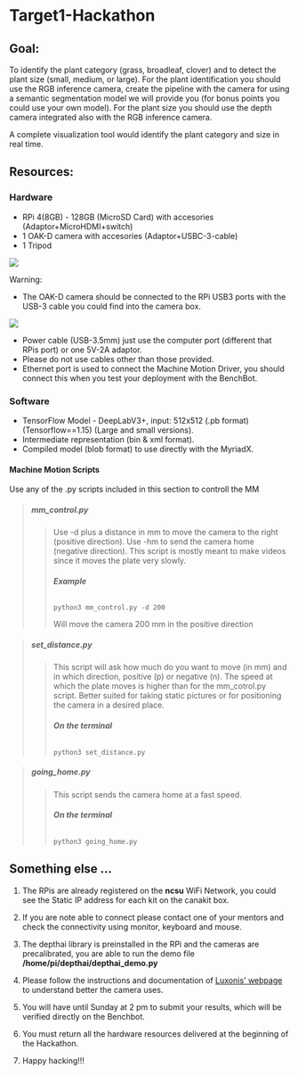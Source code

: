 # Target1-Hackathon

## Goal: 

To identify the plant category (grass, broadleaf, clover) and to detect the plant size (small, medium, or large). For the plant identification you should use the RGB inference camera, create the pipeline with the camera for using a semantic segmentation model we will provide you (for bonus points you could use your own model). For the plant size you should use the depth camera integrated also with the RGB inference camera.

A complete visualization tool would identify the plant category and size in real time.

## Resources:

### Hardware
- RPi 4(8GB) - 128GB (MicroSD Card) with accesories (Adaptor+MicroHDMI+switch)
- 1 OAK-D camera with accesories (Adaptor+USBC-3-cable)
- 1 Tripod

![](https://lh5.googleusercontent.com/WtM-Kst0wuQMg5hsTHavC5QDaKrxGhIhloG0uFUXzlnPzDLU-qPBP8yCbhBKBzLzAXNYk5wyr--1_pC0aPOGhTyyitEJkM78LOdwoLqFILBSrd4T6dFdYNzS6OEMAHZwSOJtV9k3=s0)

Warning: 

- The OAK-D camera should be connected to the RPi USB3 ports with the USB-3 cable you could find into the camera box.

![](https://lh4.googleusercontent.com/69kh1PBybX8urfH3Pl2YH6-4P1_2rjf8ncJpBz47B11QEMhVbpwJ-sqK9j3JVLlzko440sku5QYOvrFmVChF-eoVeaNF5gBYcZhHyiQQCzhhCCP6yh29XX2qpMOKtROBaHXKlhw8=s0)

- Power cable (USB-3.5mm) just use the computer port (different that RPis port) or one 5V-2A adaptor.
- Please do not use cables other than those provided.
- Ethernet port is used to connect the Machine Motion Driver, you should connect this when you test your deployment with the BenchBot.

### Software

- TensorFlow Model - DeepLabV3+, input: 512x512 (.pb format) (Tensorflow==1.15) (Large and small versions).
- Intermediate representation (bin & xml format).
- Compiled model (blob format) to use directly with the MyriadX.

#### Machine Motion Scripts

Use any of the .py scripts included in this section to controll the MM

> ##### **mm_control.py**
>
>> Use -d plus a distance in mm to move the camera to the right (positive direction). Use -hm to send the camera home (negative direction). This script is mostly meant to make videos since it moves the plate very slowly.
>>
>> ###### **Example** 
>>
>>`python3 mm_control.py -d 200`
>>
>> Will move the camera 200 mm in the positive direction


> ##### **set_distance.py**
>
>> This script will ask how much do you want to move (in mm) and in which direction, positive (p) or negative (n). The speed at which the plate moves is higher than for the mm_cotrol.py script. Better suited for taking static pictures or for positioning the camera in a desired place. 
>>
>> ###### **On the terminal** 
>>
>>`python3 set_distance.py`


> ##### **going_home.py**
>
>> This script sends the camera home at a fast speed.
>>
>> ###### **On the terminal** 
>>
>>`python3 going_home.py`

## Something else ...

1. The RPis are already registered on the **ncsu** WiFi Network, you could see the Static IP address for each kit on the canakit box.

2. If you are note able to connect please contact one of your mentors and check the connectivity using monitor, keyboard and mouse.

3. The depthai library is preinstalled in the RPi and the cameras are precalibrated, you are able to run the demo file **/home/pi/depthai/depthai_demo.py**

4. Please follow the instructions and documentation of [Luxonis' webpage](https://docs.luxonis.com/en/latest/pages/tutorials/first_steps/) to understand better the camera uses.

5. You will have until Sunday at 2 pm to submit your results, which will be verified directly on the Benchbot.

6. You must return all the hardware resources delivered at the beginning of the Hackathon.

5. Happy hacking!!!



